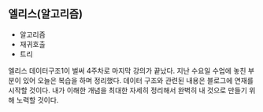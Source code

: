 ## 엘리스(알고리즘)
+ 알고리즘
+ 재귀호출
+ 트리

엘리스 데이터구조1이 벌써 4주차로 마지막 강의가 끝났다.
지난 수요일 수업에 놓친 부분이 있어 오늘은 복습을 하며 정리했다.
데이터 구조와 관련된 내용은 블로그에 연재를 시작할 것이다.
내가 이해한 개념을 최대한 자세히 정리해서 완벽히 내 것으로 만들기 위해 노력할 것이다.
